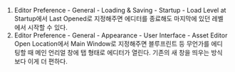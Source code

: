 1. Editor Preference - General - Loading & Saving - Startup - Load Level at Startup에서 Last Opened로 지정해주면 에디터를 종료해도 마지막에 있던 레벨에서 시작할 수 있다.  
2. Editor Preference - General - Appearance - User Interface - Asset Editor Open Location에서 Main Window로 지정해주면 블루프린트 등 무언가를 에디팅할 때 메인 언리얼 창에 탭 형태로 에디터가 열린다. 기존의 새 창을 띄우는 방식보다 이게 더 편하다.  
